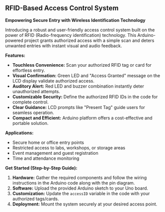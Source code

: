 ## RFID-Based Access Control System

**Empowering Secure Entry with Wireless Identification Technology**

<p>Introducing a robust and user-friendly access control system built on the power of RFID (Radio-frequency identification) technology. This Arduino-powered project grants authorized access with a simple scan and deters unwanted entries with instant visual and audio feedback.</p>

**Features:**

* **Touchless Convenience:** Scan your authorized RFID tag or card for effortless entry.
* **Visual Confirmation:** Green LED and "Access Granted" message on the LCD display validate authorized access.
* **Auditory Alert:** Red LED and buzzer combination instantly deter unauthorized attempts.
* **Customizable Security:** Define the authorized RFID IDs in the code for complete control.
* **Clear Guidance:** LCD prompts like "Present Tag" guide users for seamless operation.
* **Compact and Efficient:** Arduino platform offers a cost-effective and portable solution.

**Applications:**

* Secure home or office entry points
* Restricted access to labs, workshops, or storage areas
* Event management and guest registration
* Time and attendance monitoring

**Get Started (Step-by-Step Guide):**

1. **Hardware:** Gather the required components and follow the wiring instructions in the Arduino code along with the pin diagram.
2. **Software:** Upload the provided Arduino sketch to your Uno board.
3. **Customization:** Update the `accessID` variable in the code with your authorized tags/cards.
4. **Deployment:** Mount the system securely at your desired access point.

